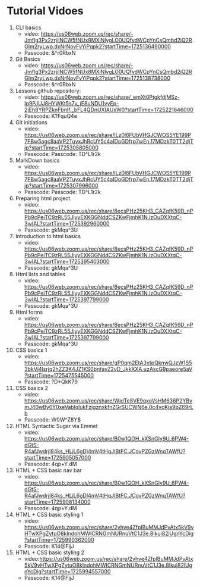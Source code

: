 # Tutorial Vidoes
1. CLI basics  
    * video: https://us06web.zoom.us/rec/share/-Jmflg3Px2zrjilNCW5fNUx8MXlNlygLO0UQfvdWCpYnCsQmbd2iQ2RGIm2ryLwp.dxNrNovFvYiPqpk2?startTime=1725136490000
    * Passcode: &^r0RbxN
2. Git Basics
    * video: https://us06web.zoom.us/rec/share/-Jmflg3Px2zrjilNCW5fNUx8MXlNlygLO0UQfvdWCpYnCsQmbd2iQ2RGIm2ryLwp.dxNrNovFvYiPqpk2?startTime=1725138738000
    * Passcode: &^r0RbxN
3. Lessons github repository:
    * video: https://us06web.zoom.us/rec/share/_emXt0PtgkfdjMSz-Ip9PJUJ8HYWKt5s7v_jE8uNDU1vyEp-2jEh8YRPZknFbnIf._bFL4QDnUXIAUxW0?startTime=1725221646000
    * Passcode: K?FquQ4e
4. Git initiations 
    * video: https://us06web.zoom.us/rec/share/lLz0l6FUbVHGJCWOS5YE199P7FBw5agc8aaVP2TuvxJhRcUY5c4aIDoGDfrp7wEn.17MDzkT0TT2djTjp?startTime=1725305805000
    * Passcode: Passcode: TD^L1r2k
5. MarkDown basics
    * video: https://us06web.zoom.us/rec/share/lLz0l6FUbVHGJCWOS5YE199P7FBw5agc8aaVP2TuvxJhRcUY5c4aIDoGDfrp7wEn.17MDzkT0TT2djTjp?startTime=1725307996000
    * Passcode: Passcode: TD^L1r2k
6. Preparing html project
    * video: https://us06web.zoom.us/rec/share/8ecsPHz25KH3_CAZqfK59D_nPPb9cPeiTC9zRL55JlyyEXKGGNddCSZKwFjmhK1N.izOuDXXtqC-3wIAL?startTime=1725392960000
    * Passcode: gkMqa^3U
7. Introduction to html basics
    * video: https://us06web.zoom.us/rec/share/8ecsPHz25KH3_CAZqfK59D_nPPb9cPeiTC9zRL55JlyyEXKGGNddCSZKwFjmhK1N.izOuDXXtqC-3wIAL?startTime=1725395403000
    * Passcode: gkMqa^3U
8. Html lists and tables
    * video: https://us06web.zoom.us/rec/share/8ecsPHz25KH3_CAZqfK59D_nPPb9cPeiTC9zRL55JlyyEXKGGNddCSZKwFjmhK1N.izOuDXXtqC-3wIAL?startTime=1725397799000
    * Passcode: gkMqa^3U
9. Html forms 
    * video: https://us06web.zoom.us/rec/share/8ecsPHz25KH3_CAZqfK59D_nPPb9cPeiTC9zRL55JlyyEXKGGNddCSZKwFjmhK1N.izOuDXXtqC-3wIAL?startTime=1725397799000
    * Passcode: gkMqa^3U
10. CSS basics 1
    * video: https://us06web.zoom.us/rec/share/gP0qm2EtA3xtpQknwQJzW1S53bkVj4lsrjq2hZZ3K4JZ1KS0bnfavZ2vD_JkkXXA.uzAscG9paeore5aV?startTime=1725475545000
    * Passcode: ?D*QkK79
11. CSS basics 2
    * video: https://us06web.zoom.us/rec/share/WjdTe8VE9qxoVsHM636P2YBvmJ40wBy0Y0xeVablqlukFzigznxkfnZGrSUCWN6e.0c4voKja9bZ69rLb 
    * Passcode: W0W^Z8Y$
12. HTML Syntactic Sugar via Emmet
    * video: https://us06web.zoom.us/rec/share/B0w1QOH_kXSnGIy9U_6PW4-dGtS-R4afJwdrjI84ks_HLjL6gDI4mV4tHqJIBtFC.JCovPZGzWnqTAWfU?startTime=1725905057000
    * Passcode: 4qp+Y.dM 
13. HTML + CSS basic nav bar
    * video: https://us06web.zoom.us/rec/share/B0w1QOH_kXSnGIy9U_6PW4-dGtS-R4afJwdrjI84ks_HLjL6gDI4mV4tHqJIBtFC.JCovPZGzWnqTAWfU?startTime=1725908134000
    * Passcode: 4qp+Y.dM
14. HTML + CSS basic styling 1
    * video: https://us06web.zoom.us/rec/share/2vhve4ZfplBuMMJdPvAtx5kV9vHTwXPgZytuO8klndohMWICRNGmNURnuVtC1J3e.8Ikuj82lUgnYcDig?startTime=1725990362000
    * Passcode: K14@FijJ
14. HTML + CSS basic styling 2
    * video:https://us06web.zoom.us/rec/share/2vhve4ZfplBuMMJdPvAtx5kV9vHTwXPgZytuO8klndohMWICRNGmNURnuVtC1J3e.8Ikuj82lUgnYcDig?startTime=1725994557000
    * Passcode: K14@FijJ